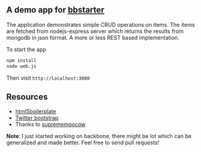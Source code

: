 ## A demo app for [bbstarter](http://github.com/madhums/bbstarter)

The application demonstrates simple CRUD operations on items. The items are
fetched from nodejs-express server which returns the results from mongodb
in json format. A more or less REST based implementation.

To start the app

```sh
npm install
node web.js
```
Then visit `http://localhost:3000`

## Resources
* [html5boilerplate](http://html5boilerplate.com/)
* [Twitter bootstrap](http://twitter.github.com/bootstrap)
* Thanks to [suprememoocow](http://github.com/suprememoocow/modular-backbone-bootstrap)

**Note**: I just started working on backbone, there might be lot which can be generalized and made better. Feel free to send pull requests!
